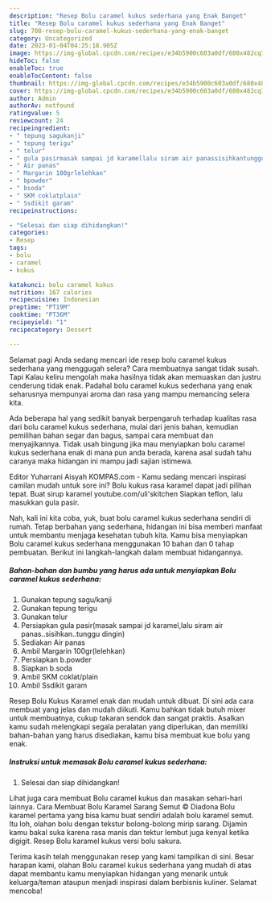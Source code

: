 ```yaml
---
description: "Resep Bolu caramel kukus sederhana yang Enak Banget"
title: "Resep Bolu caramel kukus sederhana yang Enak Banget"
slug: 708-resep-bolu-caramel-kukus-sederhana-yang-enak-banget
category: Uncategorized
date: 2023-01-04T04:25:18.905Z
image: https://img-global.cpcdn.com/recipes/e34b5900c603a0df/680x482cq70/bolu-caramel-kukus-sederhana-foto-resep-utama.jpg
hideToc: false
enableToc: true
enableTocContent: false
thumbnail: https://img-global.cpcdn.com/recipes/e34b5900c603a0df/680x482cq70/bolu-caramel-kukus-sederhana-foto-resep-utama.jpg
cover: https://img-global.cpcdn.com/recipes/e34b5900c603a0df/680x482cq70/bolu-caramel-kukus-sederhana-foto-resep-utama.jpg
author: Admin
authorAv: notfound
ratingvalue: 5
reviewcount: 24
recipeingredient:
- " tepung sagukanji"
- " tepung terigu"
- " telur"
- " gula pasirmasak sampai jd karamellalu siram air panassisihkantunggu dingin"
- " Air panas"
- " Margarin 100grlelehkan"
- " bpowder"
- " bsoda"
- " SKM coklatplain"
- " Ssdikit garam"
recipeinstructions:

- "Selesai dan siap dihidangkan!"
categories:
- Resep
tags:
- bolu
- caramel
- kukus

katakunci: bolu caramel kukus 
nutrition: 167 calories
recipecuisine: Indonesian
preptime: "PT19M"
cooktime: "PT36M"
recipeyield: "1"
recipecategory: Dessert

---
```



Selamat pagi Anda sedang mencari ide resep bolu caramel kukus sederhana yang menggugah selera? Cara membuatnya sangat tidak susah. Tapi Kalau keliru mengolah maka hasilnya tidak akan memuaskan dan justru cenderung tidak enak. Padahal bolu caramel kukus sederhana yang enak seharusnya mempunyai aroma dan rasa yang mampu memancing selera kita.


Ada beberapa hal yang sedikit banyak berpengaruh terhadap kualitas rasa dari bolu caramel kukus sederhana, mulai dari jenis bahan, kemudian pemilihan bahan segar dan bagus, sampai cara membuat dan menyajikannya. Tidak usah bingung jika mau menyiapkan bolu caramel kukus sederhana enak di mana pun anda berada, karena asal sudah tahu caranya maka hidangan ini mampu jadi sajian istimewa.

Editor Yuharrani Aisyah KOMPAS.com - Kamu sedang mencari inspirasi camilan mudah untuk sore ini? Bolu kukus rasa karamel dapat jadi pilihan tepat. Buat sirup karamel youtube.com/uli&#39;skitchen Siapkan teflon, lalu masukkan gula pasir.


Nah, kali ini kita coba, yuk, buat bolu caramel kukus sederhana sendiri di rumah. Tetap berbahan yang sederhana, hidangan ini bisa memberi manfaat untuk membantu menjaga kesehatan tubuh kita. Kamu bisa menyiapkan Bolu caramel kukus sederhana menggunakan 10 bahan dan 0 tahap pembuatan. Berikut ini langkah-langkah dalam membuat hidangannya.

<!--inarticleads1-->

##### Bahan-bahan dan bumbu yang harus ada untuk menyiapkan Bolu caramel kukus sederhana:

1. Gunakan  tepung sagu/kanji
1. Gunakan  tepung terigu
1. Gunakan  telur
1. Persiapkan  gula pasir(masak sampai jd karamel,lalu siram air panas..sisihkan..tunggu dingin)
1. Sediakan  Air panas
1. Ambil  Margarin 100gr(lelehkan)
1. Persiapkan  b.powder
1. Siapkan  b.soda
1. Ambil  SKM coklat/plain
1. Ambil  Ssdikit garam


Resep Bolu Kukus Karamel enak dan mudah untuk dibuat. Di sini ada cara membuat yang jelas dan mudah diikuti. Kamu bahkan tidak butuh mixer untuk membuatnya, cukup takaran sendok dan sangat praktis. Asalkan kamu sudah melengkapi segala peralatan yang diperlukan, dan memiliki bahan-bahan yang harus disediakan, kamu bisa membuat kue bolu yang enak. 

<!--inarticleads2-->

##### Instruksi untuk memasak Bolu caramel kukus sederhana:


1. Selesai dan siap dihidangkan!

Lihat juga cara membuat Bolu caramel kukus dan masakan sehari-hari lainnya. Cara Membuat Bolu Karamel Sarang Semut © Diadona Bolu karamel pertama yang bisa kamu buat sendiri adalah bolu karamel semut. Itu loh, olahan bolu dengan tekstur bolong-bolong mirip sarang. Dijamin kamu bakal suka karena rasa manis dan tektur lembut juga kenyal ketika digigit. Resep Bolu karamel kukus versi bolu sakura. 

Terima kasih telah menggunakan resep yang kami tampilkan di sini. Besar harapan kami, olahan Bolu caramel kukus sederhana yang mudah di atas dapat membantu kamu menyiapkan hidangan yang menarik untuk keluarga/teman ataupun menjadi inspirasi dalam berbisnis kuliner. Selamat mencoba!
